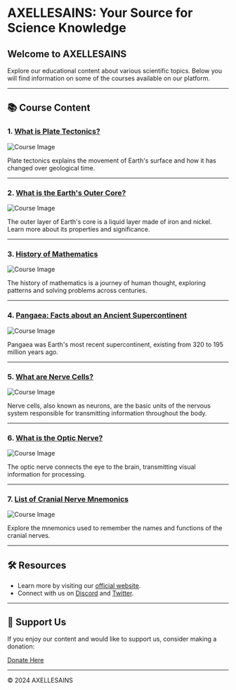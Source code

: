 # AXELLESAINS: Your Source for Science Knowledge

## Welcome to AXELLESAINS

Explore our educational content about various scientific topics. Below you will find information on some of the courses available on our platform.

---

## 📚 Course Content

### 1. [What is Plate Tectonics?](plate_tectonics.html)

![Course Image](course_image1.jpg)

Plate tectonics explains the movement of Earth's surface and how it has changed over geological time.

---

### 2. [What is the Earth's Outer Core?](outer_core.html)

![Course Image](course_image2.jpg)

The outer layer of Earth's core is a liquid layer made of iron and nickel. Learn more about its properties and significance.

---

### 3. [History of Mathematics](mathematics.html)

![Course Image](course_image3.jpg)

The history of mathematics is a journey of human thought, exploring patterns and solving problems across centuries.

---

### 4. [Pangaea: Facts about an Ancient Supercontinent](pangaea.html)

![Course Image](course_image4.jpg)

Pangaea was Earth's most recent supercontinent, existing from 320 to 195 million years ago.

---

### 5. [What are Nerve Cells?](nerve_cells.html)

![Course Image](course_image5.jpg)

Nerve cells, also known as neurons, are the basic units of the nervous system responsible for transmitting information throughout the body.

---

### 6. [What is the Optic Nerve?](optic_nerve.html)

![Course Image](course_image6.jpg)

The optic nerve connects the eye to the brain, transmitting visual information for processing.

---

### 7. [List of Cranial Nerve Mnemonics](cranial_nerve_mnemonics.html)

![Course Image](course_image7.jpg)

Explore the mnemonics used to remember the names and functions of the cranial nerves.

---

## 🛠️ Resources

- Learn more by visiting our [official website](https://axellesains.com).
- Connect with us on [Discord](https://discord.com) and [Twitter](https://twitter.com).

---

## 🤝 Support Us

If you enjoy our content and would like to support us, consider making a donation:

[Donate Here](donation.html)

---

&copy; 2024 AXELLESAINS
